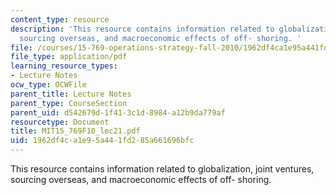 ```yaml
---
content_type: resource
description: 'This resource contains information related to globalization, joint ventures,
  sourcing overseas, and macroeconomic effects of off- shoring. '
file: /courses/15-769-operations-strategy-fall-2010/1962df4ca1e95a441fd285a661696bfc_MIT15_769F10_lec21.pdf
file_type: application/pdf
learning_resource_types:
- Lecture Notes
ocw_type: OCWFile
parent_title: Lecture Notes
parent_type: CourseSection
parent_uid: d542679d-1f41-3c1d-8984-a12b9da779af
resourcetype: Document
title: MIT15_769F10_lec21.pdf
uid: 1962df4c-a1e9-5a44-1fd2-85a661696bfc
---
```

This resource contains information related to globalization, joint ventures, sourcing overseas, and macroeconomic effects of off- shoring. 

